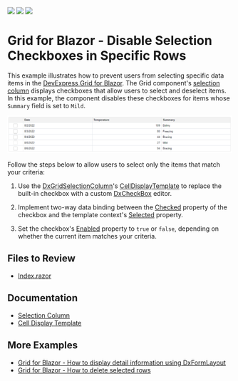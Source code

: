 <!-- default badges list -->
![](https://img.shields.io/endpoint?url=https://codecentral.devexpress.com/api/v1/VersionRange/520094985/22.1.4%2B)
[![](https://img.shields.io/badge/Open_in_DevExpress_Support_Center-FF7200?style=flat-square&logo=DevExpress&logoColor=white)](https://supportcenter.devexpress.com/ticket/details/T1106334)
[![](https://img.shields.io/badge/📖_How_to_use_DevExpress_Examples-e9f6fc?style=flat-square)](https://docs.devexpress.com/GeneralInformation/403183)
<!-- default badges end -->

# Grid for Blazor - Disable Selection Checkboxes in Specific Rows

This example illustrates how to prevent users from selecting specific data items in the [DevExpress Grid for Blazor](https://docs.devexpress.com/Blazor/403143/grid). The Grid component's [selection column](https://docs.devexpress.com/Blazor/DevExpress.Blazor.DxGridSelectionColumn) displays checkboxes that allow users to select and deselect items. In this example, the component disables these checkboxes for items whose `Summary` field is set to `Mild`.

![Grid with Disabled Selection Checkbox](result.png)

Follow the steps below to allow users to select only the items that match your criteria:

1. Use the [DxGridSelectionColumn](https://docs.devexpress.com/Blazor/DevExpress.Blazor.DxGridSelectionColumn)'s [CellDisplayTemplate](https://docs.devexpress.com/Blazor/DevExpress.Blazor.DxGridSelectionColumn.CellDisplayTemplate) to replace the built-in checkbox with a custom [DxCheckBox](https://docs.devexpress.com/Blazor/DevExpress.Blazor.DxCheckBox-1) editor.

2. Implement two-way data binding between the [Checked](https://docs.devexpress.com/Blazor/DevExpress.Blazor.DxCheckBox-1.Checked) property of the checkbox and the template context's [Selected](https://docs.devexpress.com/Blazor/DevExpress.Blazor.GridSelectionColumnCellDisplayTemplateContext.Selected) property.

3. Set the checkbox's [Enabled](https://docs.devexpress.com/Blazor/DevExpress.Blazor.Base.DxDataEditorBase-2.Enabled) property to `true` or `false`, depending on whether the current item matches your criteria.

## Files to Review

- [Index.razor](./CS/GridDisabledCheckboxes/Pages/Index.razor)

## Documentation

- [Selection Column](https://docs.devexpress.com/Blazor/DevExpress.Blazor.DxGridSelectionColumn)
- [Cell Display Template](https://docs.devexpress.com/Blazor/DevExpress.Blazor.DxGridSelectionColumn.CellDisplayTemplate)

## More Examples

- [Grid for Blazor - How to display detail information using DxFormLayout](https://github.com/DevExpress-Examples/blazor-DxGrid-Detail-Information-DxFormLayout)
- [Grid for Blazor - How to delete selected rows](https://github.com/DevExpress-Examples/blazor-dxgrid-delete-selected-rows)
